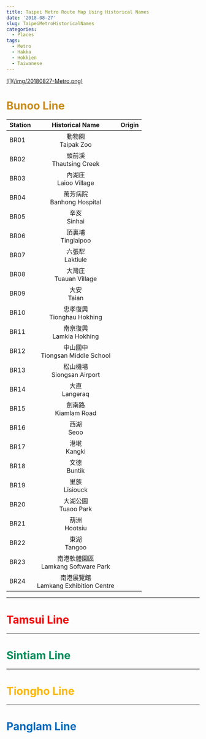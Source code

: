 ```yaml
---
title: Taipei Metro Route Map Using Historical Names
date: '2018-08-27'
slug: TaipeiMetroHistoricalNames
categories:
  - Places
tags:
  - Metro
  - Hakka
  - Hokkien
  - Taiwanese
---
```


<a target="_blank" href="/img/20180827-Metro.png">
![](/img/20180827-Metro.png)
</a>

<h1 style="color:#C98B1A;"> Bunoo Line </h1>

|Station|Historical Name|Origin|
|:---|:---:|:---|
|BR01|動物園</br>Taipak Zoo|
|BR02|頭前溪</br>Thautsing Creek|
|BR03|內湖庄</br>Laioo Village|
|BR04|萬芳病院</br>Banhong Hospital|
|BR05|辛亥</br>Sinhai|
|BR06|頂裏埔</br>Tinglaipoo|
|BR07|六張犁</br>Laktiule|
|BR08|大灣庄</br>Tuauan Village|
|BR09|大安</br>Taian|
|BR10|忠孝復興</br>Tionghau Hokhing|
|BR11|南京復興</br>Lamkia Hokhing|
|BR12|中山國中</br>Tiongsan Middle School|
|BR13|松山機場</br>Siongsan Airport|
|BR14|大直</br>Langeraq|
|BR15|劍南路</br>Kiamlam Road|
|BR16|西湖</br>Seoo|
|BR17|港墘</br>Kangki|
|BR18|文德</br>Buntik|
|BR19|里族</br>Lisiouck|
|BR20|大湖公園</br>Tuaoo Park|
|BR21|葫洲</br>Hootsiu|
|BR22|東湖</br>Tangoo|
|BR23|南港軟體園區</br>Lamkang Software Park|
|BR24|南港展覽館</br>Lamkang Exhibition Centre|

---

<h1 style="color:#F50100;"> Tamsui Line </h1>

---

<h1 style="color:#008E5A;"> Sintiam Line </h1>

---

<h1 style="color:#FFB600;"> Tiongho Line </h1>

---

<h1 style="color:#006ABF;"> Panglam Line </h1>

